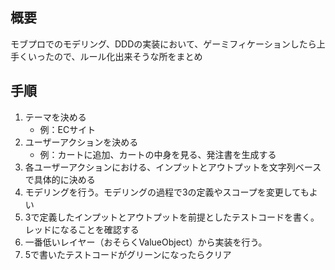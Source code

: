 ## 概要

モブプロでのモデリング、DDDの実装において、ゲーミフィケーションしたら上手くいったので、ルール化出来そうな所をまとめ

## 手順
1. テーマを決める
    - 例：ECサイト
2. ユーザーアクションを決める
    - 例：カートに追加、カートの中身を見る、発注書を生成する
3. 各ユーザーアクションにおける、インプットとアウトプットを文字列ベースで具体的に決める
4. モデリングを行う。モデリングの過程で3の定義やスコープを変更してもよい
5. 3で定義したインプットとアウトプットを前提としたテストコードを書く。レッドになることを確認する
6. 一番低いレイヤー（おそらくValueObject）から実装を行う。
7. 5で書いたテストコードがグリーンになったらクリア

